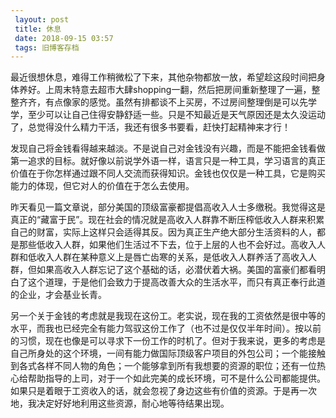```yaml
---
 layout: post
 title: 休息
 date: 2018-09-15 03:57
 tags: 旧博客存档
---
```

最近很想休息，难得工作稍微松了下来，其他杂物都放一放，希望趁这段时间把身体养好。上周末特意去超市大肆shopping一翻，然后把房间重新整理了一遍，整整齐齐，有点像家的感觉。虽然有排都谈不上买房，不过房间整理倒是可以先学学，至少可以让自己住得安静舒适一些。只是不知最近是天气原因还是太久没运动了，总觉得没什么精力干活，我还有很多书要看，赶快打起精神来才行！

发现自己将金钱看得越来越淡。不是说自己对金钱没有兴趣，而是不能把金钱看做第一追求的目标。就好像以前说学外语一样，语言只是一种工具，学习语言的真正价值在于你怎样通过跟不同人交流而获得知识。金钱也仅仅是一种工具，它是购买能力的体现，但它对人的价值在于怎么去使用。

昨天看见一篇文章说，部分美国的顶级富豪都提倡高收入人士多缴税。我觉得这是真正的“藏富于民”。现在社会的情况就是高收入人群靠不断压榨低收入人群来积累自己的财富，实际上这样只会适得其反。因为真正生产绝大部分生活资料的人，都是那些低收入人群，如果他们生活过不下去，位于上层的人也不会好过。高收入人群和低收入人群在某种意义上是唇亡齿寒的关系，是低收入人群养活了高收入人群，但如果高收入人群忘记了这个基础的话，必潜伏着大祸。美国的富豪们都看明白了这个道理，于是他们会致力于提高改善大众的生活水平，而只有真正奉行此道的企业，才会基业长青。

另一个关于金钱的考虑就是我现在这份工。老实说，现在我的工资依然是很中等的水平，而我也已经完全有能力驾驭这份工作了（也不过是仅仅半年时间）。按以前的习惯，现在也像是可以寻求下一份工作的时机了。但对于我来说，更多的考虑是自己所身处的这个环境，一间有能力做国际顶级客户项目的外包公司；一个能接触到各式各样不同人物的角色；一个能够拿到所有我想要的资源的职位；还有一位热心给帮助指导的上司，对于一个如此完美的成长环境，可不是什么公司都能提供。如果只是着眼于工资收入的话，就会忽视了身边这些有价值的资源。于是再一次地，我决定好好地利用这些资源，耐心地等待结果出现。

